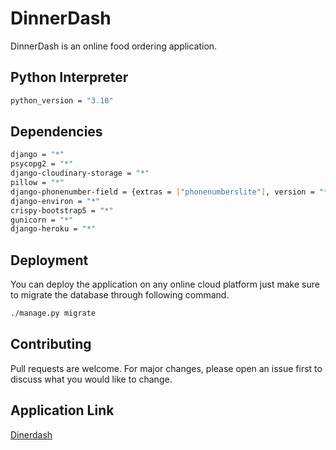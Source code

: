 # DinnerDash

DinnerDash is an online food ordering application.

## Python Interpreter
```bash
python_version = "3.10"
```
## Dependencies
```bash
django = "*"
psycopg2 = "*"
django-cloudinary-storage = "*"
pillow = "*"
django-phonenumber-field = {extras = ["phonenumberslite"], version = "*"}
django-environ = "*"
crispy-bootstrap5 = "*"
gunicorn = "*"
django-heroku = "*"
```
## Deployment

You can deploy the application on any online cloud platform just make sure to migrate the database through following command.
```bash
./manage.py migrate
```

## Contributing

Pull requests are welcome. For major changes, please open an issue first
to discuss what you would like to change.

## Application Link

[Dinerdash](https://dinerdash91.herokuapp.com/)
